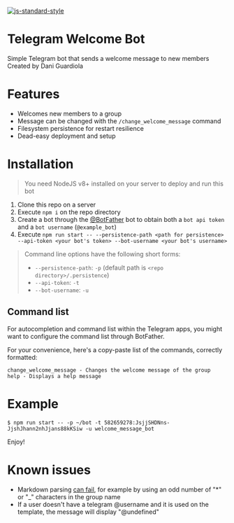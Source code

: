 [![js-standard-style](https://cdn.rawgit.com/feross/standard/master/badge.svg)](https://github.com/feross/standard)

# Telegram Welcome Bot

Simple Telegram bot that sends a welcome message to new members
Created by Dani Guardiola

# Features

- Welcomes new members to a group
- Message can be changed with the `/change_welcome_message` command
- Filesystem persistence for restart resilience
- Dead-easy deployment and setup

# Installation

> You need NodeJS v8+ installed on your server to deploy and run this bot

1. Clone this repo on a server
2. Execute `npm i` on the repo directory
3. Create a bot through the [@BotFather](http://t.me/botfather) bot to obtain both a `bot api token` and a `bot username` (`@example_bot`)
4. Execute `npm run start -- --persistence-path <path for persistence> --api-token <your bot's token> --bot-username <your bot's username>`

> Command line options have the following short forms:
> - `--persistence-path`: `-p` (default path is `<repo directory>/.persistence`)
> - `--api-token`: `-t`
> - `--bot-username`: `-u`

## Command list

For autocompletion and command list within the Telegram apps, you might want to configure the command list through BotFather.

For your convenience, here's a copy-paste list of the commands, correctly formatted:

```
change_welcome_message - Changes the welcome message of the group
help - Displays a help message
```

# Example

```
$ npm run start -- -p ~/bot -t 582659278:JsjjSHDNns-JjshJhann2nhJjans88kKSiw -u welcome_message_bot
```

Enjoy!

# Known issues

- Markdown parsing [can fail](https://github.com/python-telegram-bot/python-telegram-bot/issues/131#issuecomment-167003086), for example by using an odd number of "*" or "_" characters in the group name
- If a user doesn't have a telegram @username and it is used on the template, the message will display "@undefined"
